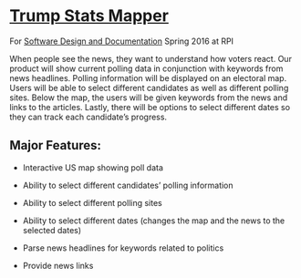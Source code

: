 # [Trump Stats Mapper](http://sirmarcis.github.io/Trump-Stats-Mapper/)
For [Software Design and Documentation](https://sites.google.com/site/rpisdd/) Spring 2016 at RPI

When people see the news, they want to understand how voters react. Our product will show current polling data in conjunction with keywords from news headlines. Polling information will be displayed on an electoral map. Users will be able to select different candidates as well as different polling sites. Below the map, the users will be given keywords from the news and links to the articles. Lastly, there will be options to select different dates so they can track each candidate’s progress.

## Major Features:

  - Interactive US map showing poll data

  - Ability to select different candidates’ polling information

  - Ability to select different polling sites

  - Ability to select different dates (changes the map and the news to the selected dates)

  - Parse news headlines for keywords related to politics

  - Provide news links
